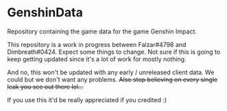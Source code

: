 # GenshinData
Repository containing the game data for the game Genshin Impact.

This repository is a work in progress between Falzar#4798 and Dimbreath#0424. Expect some things to change. Not sure if this is going to keep getting updated since it's a lot of work for mostly nothing.

And no, this won't be updated with any early / unreleased client data. We could but we don't want any problems. ~~Also stop believing on every single leak you see out there lol...~~

If you use this it'd be really appreciated if you credited :)

